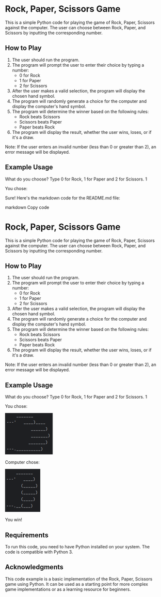 # Rock, Paper, Scissors Game

This is a simple Python code for playing the game of Rock, Paper, Scissors against the computer. The user can choose between Rock, Paper, and Scissors by inputting the corresponding number.

## How to Play

1. The user should run the program.
2. The program will prompt the user to enter their choice by typing a number:
   - 0 for Rock
   - 1 for Paper
   - 2 for Scissors
3. After the user makes a valid selection, the program will display the chosen hand symbol.
4. The program will randomly generate a choice for the computer and display the computer's hand symbol.
5. The program will determine the winner based on the following rules:
   - Rock beats Scissors
   - Scissors beats Paper
   - Paper beats Rock
6. The program will display the result, whether the user wins, loses, or if it's a draw.

Note: If the user enters an invalid number (less than 0 or greater than 2), an error message will be displayed.

## Example Usage

What do you choose? Type 0 for Rock, 1 for Paper and 2 for Scissors.
1

You chose:

Sure! Here's the markdown code for the README.md file:

markdown
Copy code
# Rock, Paper, Scissors Game

This is a simple Python code for playing the game of Rock, Paper, Scissors against the computer. The user can choose between Rock, Paper, and Scissors by inputting the corresponding number.

## How to Play

1. The user should run the program.
2. The program will prompt the user to enter their choice by typing a number:
   - 0 for Rock
   - 1 for Paper
   - 2 for Scissors
3. After the user makes a valid selection, the program will display the chosen hand symbol.
4. The program will randomly generate a choice for the computer and display the computer's hand symbol.
5. The program will determine the winner based on the following rules:
   - Rock beats Scissors
   - Scissors beats Paper
   - Paper beats Rock
6. The program will display the result, whether the user wins, loses, or if it's a draw.

Note: If the user enters an invalid number (less than 0 or greater than 2), an error message will be displayed.

## Example Usage

What do you choose? Type 0 for Rock, 1 for Paper and 2 for Scissors.
1

You chose:

![Paper](./paper.png)



Computer chose:

![Rock](./rock.png)

You win!


## Requirements

To run this code, you need to have Python installed on your system. The code is compatible with Python 3.

## Acknowledgments

This code example is a basic implementation of the Rock, Paper, Scissors game using Python. It can be used as a starting point for more complex game implementations or as a learning resource for beginners.
